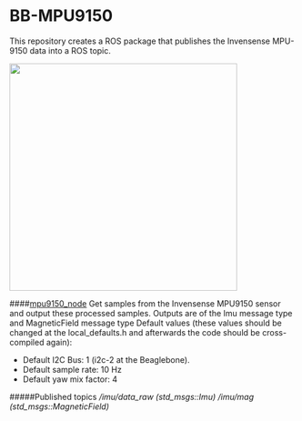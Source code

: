 BB-MPU9150
===========

This repository creates a ROS package that publishes the Invensense MPU-9150 data into a ROS topic.

<img src="https://raw.github.com/vmayoral/beagle-ros/master/docs/images/bb_mpu9150_bb.png" width="400px" />


####[mpu9150_node](https://github.com/vmayoral/bb_mpu9150/blob/master/src/mpu9150_node.cpp)
Get samples from the Invensense MPU9150 sensor and output these processed samples. Outputs are of the Imu message type and MagneticField message type
Default values (these values should be changed at the local_defaults.h and afterwards the code should be cross-compiled again):
* Default I2C Bus: 1 (i2c-2 at the Beaglebone).
* Default sample rate: 10 Hz
* Default yaw mix factor: 4

#####Published topics
*/imu/data_raw (std_msgs::Imu)*
*/imu/mag (std_msgs::MagneticField)*







